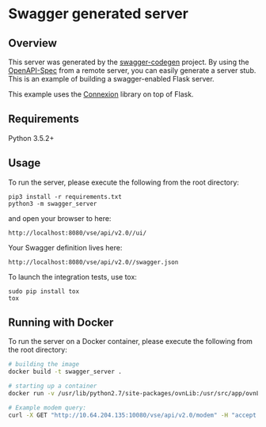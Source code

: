 # Swagger generated server

## Overview
This server was generated by the [swagger-codegen](https://github.com/swagger-api/swagger-codegen) project. By using the
[OpenAPI-Spec](https://github.com/swagger-api/swagger-core/wiki) from a remote server, you can easily generate a server stub.  This
is an example of building a swagger-enabled Flask server.

This example uses the [Connexion](https://github.com/zalando/connexion) library on top of Flask.

## Requirements
Python 3.5.2+

## Usage
To run the server, please execute the following from the root directory:

```
pip3 install -r requirements.txt
python3 -m swagger_server
```

and open your browser to here:

```
http://localhost:8080/vse/api/v2.0//ui/
```

Your Swagger definition lives here:

```
http://localhost:8080/vse/api/v2.0//swagger.json
```

To launch the integration tests, use tox:
```
sudo pip install tox
tox
```

## Running with Docker

To run the server on a Docker container, please execute the following from the root directory:

```bash
# building the image
docker build -t swagger_server .

# starting up a container
docker run -v /usr/lib/python2.7/site-packages/ovnLib:/usr/src/app/ovnLib -v /root/ens-restapi/:/tmp/ens-restapi -p 10080:8080 swagger_server

# Example modem query:
curl -X GET "http://10.64.204.135:10080/vse/api/v2.0/modem" -H "accept: application/json"

```
